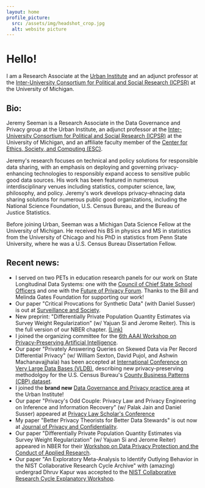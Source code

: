 ```yaml
---
layout: home
profile_picture:
  src: /assets/img/headshot_crop.jpg
  alt: website picture
---
```


# Hello! 

I am a Research Associate at the [Urban Institute](https://www.urban.org/) and an adjunct professor at the [Inter-University Consortium for Political and Social Research (ICPSR)](https://www.icpsr.umich.edu/) at the University of Michigan. 


## Bio: 

Jeremy Seeman is a Research Associate in the Data Governance and Privacy group at the Urban Institute, an adjunct professor at the [Inter-University Consortium for Political and Social Research (ICPSR)](https://www.icpsr.umich.edu/) at the University of Michigan, and an affiliate faculty member of the [Center for Ethics, Society, and Computing (ESC)](https://esc.umich.edu). 

Jeremy's research focuses on technical and policy solutions for responsible data sharing, with an emphasis on deploying and governing privacy-enhancing technologies to responsibly expand access to sensitive public good data sources. His work has been featured in numerous interdisciplinary venues including statistics, computer science, law, philosophy, and policy. Jeremy's work develops privacy-ehnacing data sharing solutions for numerous public good organizations, including the National Science Foundation, U.S. Census Bureau, and the Bureau of Justice Statistics. 

Before joining Urban, Seeman was a Michigan Data Science Fellow at the University of Michigan. He received his BS in physics and MS in statistics from the University of Chicago and his PhD in statistics from Penn State University, where he was a U.S. Census Bureau Dissertation Fellow.

## Recent news: 

* I served on two PETs in education research panels for our work on State Longitudinal Data Systems: one with the [Council of Chief State School Officers](https://www.ccsso.org/) and one with the [Future of Privacy Forum](https://fpf.org/fpf-event/privacy-enhancing-technology-in-education-the-state-of-play/#overview). Thanks to the Bill and Melinda Gates Foundation for supporting our work!
* Our paper "Critical Provcations for Synthetic Data" (with Daniel Susser) is out at [Surveillance and Society](https://ojs.library.queensu.ca/index.php/surveillance-and-society/article/view/18335).
* New preprint: "Differentially Private Population Quantity Estimates via Survey Weight Regularization" (w/ Yajuan Si and Jerome Reiter). This is the full version of our NBER chapter. [(Link)](https://arxiv.org/abs/2411.04236)
* I joined the organizing committee for the [6th AAAI Workshop on Privacy-Preserving Artificial Intelligence](https://ppai-workshop.github.io/).
* Our paper "Privately Answering Queries on Skewed Data via Per Record Differential Privacy" (w/ William Sexton, David Pujol, and Ashwin Machanavajjhala) has been accepted at [International Conference on Very Large Data Bases (VLDB)](https://arxiv.org/abs/2310.12827), describing new privacy-preserving methodolgoy for the U.S. Census Bureau's [County Business Patterns (CBP) dataset](https://www.census.gov/programs-surveys/cbp.html). 
* I joined the **brand new** [Data Governance and Privacy practice area](https://www.urban.org/research-methods/data-governance-and-privacy) at the Urban Institute!
* Our paper "Privacy's Odd Couple: Privacy Law and Privacy Engineering on Inference and Information Recovery" (w/ Palak Jain and Daniel Susser) appeared at [Privacy Law Scholar's Conference](https://privacyscholars.org/plsc-2024/)
* My paper "Better Privacy Theorists for Better Data Stewards" is out now at [Journal of Privacy and Confidentiality](https://journalprivacyconfidentiality.org/index.php/jpc/article/view/865).
* Our paper "Differentially Private Population Quantity Estimates via Survey Weight Regularization" (w/ Yajuan Si and Jerome Reiter) appeared in NBER for their [Workshop on Data Privacy Protection and the Conduct of Applied Research](https://www.nber.org/conferences/data-privacy-protection-and-conduct-applied-research-methods-approaches-and-their-consequences-spring-2024).
* Our paper "An Exploratory Meta-Analysis to Identify Outlying Behavior in the NIST Collaborative Research Cycle Archive" with (amazing) undergrad Dhruv Kapur was accepted to the [NIST Collaborative Research Cycle Explanatory Workshop](https://pages.nist.gov/privacy_collaborative_research_cycle/pages/participate.html). 


